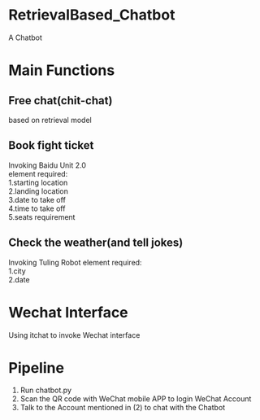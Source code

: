 # RetrievalBased_Chatbot
A Chatbot
# Main Functions
## Free chat(chit-chat)
based on retrieval model<br>
## Book fight ticket
Invoking Baidu Unit 2.0<br>
element required:<br>
1.starting location<br>
2.landing location<br>
3.date to take off<br>
4.time to take off<br>
5.seats requirement<br>
## Check the weather(and tell jokes)
Invoking Tuling Robot
element required:<br>
1.city<br>
2.date<br>
# Wechat Interface
Using itchat to invoke Wechat interface
# Pipeline
1. Run chatbot.py<br>
2. Scan the QR code with WeChat mobile APP to login WeChat Account<br>
3. Talk to the Account mentioned in (2) to chat with the Chatbot<br>
